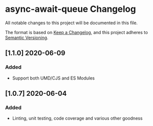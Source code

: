 # async-await-queue Changelog

All notable changes to this project will be documented in this file.

The format is based on [Keep a Changelog](https://keepachangelog.com/en/1.0.0/),
and this project adheres to [Semantic Versioning](https://semver.org/spec/v2.0.0.html).

## [1.1.0] 2020-06-09

### Added
 - Support both UMD/CJS and ES Modules

## [1.0.7] 2020-06-04

### Added
 - Linting, unit testing, code coverage and various other goodness